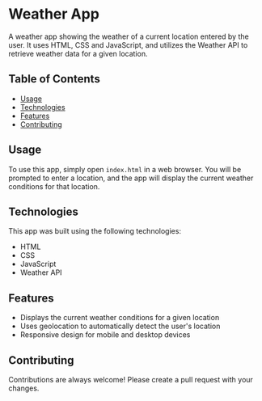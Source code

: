 # Weather App

A weather app showing the weather of a current location entered by the user. It uses HTML, CSS and JavaScript, and utilizes the Weather API to retrieve weather data for a given location.

## Table of Contents

- [Usage](#usage)
- [Technologies](#technologies)
- [Features](#features)
- [Contributing](#contributing)

## Usage

To use this app, simply open `index.html` in a web browser. You will be prompted to enter a location, and the app will display the current weather conditions for that location.

## Technologies

This app was built using the following technologies:

- HTML
- CSS
- JavaScript
- Weather API

## Features

- Displays the current weather conditions for a given location
- Uses geolocation to automatically detect the user's location
- Responsive design for mobile and desktop devices

## Contributing

Contributions are always welcome! Please create a pull request with your changes.
